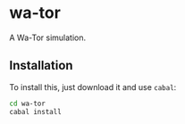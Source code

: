 
# wa-tor

A Wa-Tor simulation.

## Installation

To install this, just download it and use `cabal`:

```bash
cd wa-tor
cabal install
```


